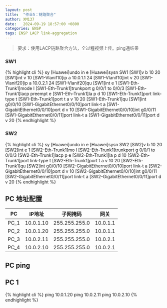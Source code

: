 ```yaml
---
layout: post
title:  "作业5：链路聚合"
author: XM137
date:   2024-09-19 18:57:00 +0800
categories: ENSP
tags: ENSP LACP link-aggregation
---
```


>
> 要求：使用LACP链路聚合方法，全过程视频上传。ping通结果
>

### SW1
{% highlight cli %}
<Huawei>sy
[Huawei]undo in e
[Huawei]sysn SW1
[SW1]v b 10 20
[SW1]int v 10
[SW1-Vlanif10]ip a 10.0.1.1 24
[SW1-Vlanif10]int v 20
[SW1-Vlanif20]ip a 10.0.2.1 24
[SW1-Vlanif20]qu
[SW1]int e 1
[SW1-Eth-Trunk1]mode l
[SW1-Eth-Trunk1]trunkport g 0/0/1 to 0/0/3
[SW1-Eth-Trunk1]lacp preempt e
[SW1-Eth-Trunk1]la p d 10
[SW1-Eth-Trunk1]port link-type t 
[SW1-Eth-Trunk1]port t a v 10 20
[SW1-Eth-Trunk1]qu
[SW1]int g0/0/10
[SW1-GigabitEthernet0/0/10]port link-t a
[SW1-GigabitEthernet0/0/10]port d v 10
[SW1-GigabitEthernet0/0/10]int g0/0/11
[SW1-GigabitEthernet0/0/11]port link-t a
[SW1-GigabitEthernet0/0/11]port d v 20
{% endhighlight %}

### SW2
{% highlight cli %}
<Huawei>sy
[Huawei]undo in e
[Huawei]sysn SW2
[SW2]v b 10 20 
[SW2]int e 1
[SW2-Eth-Trunk1]mo l
[SW2-Eth-Trunk1]trunkport g 0/0/1 to 0/0/3
[SW2-Eth-Trunk1]lacp p e
[SW2-Eth-Trunk1]la p d 10
[SW2-Eth-Trunk1]port link-type t 
[SW2-Eth-Trunk1]port t a v 10 20
[SW2-Eth-Trunk1]qu
[SW2]int g0/0/10
[SW2-GigabitEthernet0/0/10]port link-t a
[SW2-GigabitEthernet0/0/10]port d v 10
[SW2-GigabitEthernet0/0/10]int g0/0/11
[SW2-GigabitEthernet0/0/11]port link-t a
[SW2-GigabitEthernet0/0/11]port d v 20
{% endhighlight %}




## PC 地址配置

|     PC      |        IP地址      |      子网掩码       |        网关        |
|   :----:    |        :----:      |      :----:        |       :----:       |
|    PC_1     |       10.0.1.10    |   255.255.255.0    |      10.0.1.1      |
|    PC_2     |       10.0.1.20    |   255.255.255.0    |      10.0.1.1      |
|    PC_3     |       10.0.2.11    |   255.255.255.0    |      10.0.2.1      |
|    PC_4     |       10.0.2.10    |   255.255.255.0    |      10.0.2.1      |


## PC ping
## PC 1
{% highlight cli %}
ping 10.0.1.20
ping 10.0.2.11
ping 10.0.2.10
{% endhighlight %}